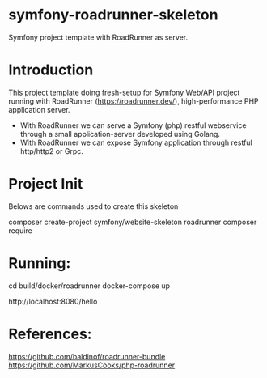 # symfony-roadrunner-skeleton
Symfony project template with RoadRunner as server.

# Introduction
This project template doing fresh-setup for Symfony Web/API project running with RoadRunner (https://roadrunner.dev/), high-performance PHP application server.
- With RoadRunner we can serve a Symfony (php) restful webservice through a small application-server developed using Golang.
- With RoadRunner we can expose Symfony application through restful http/http2 or Grpc.

# Project Init
Belows are commands used to create this skeleton

composer create-project symfony/website-skeleton roadrunner
composer require

# Running:
cd build/docker/roadrunner
docker-compose up

http://localhost:8080/hello

# References:
https://github.com/baldinof/roadrunner-bundle
https://github.com/MarkusCooks/php-roadrunner